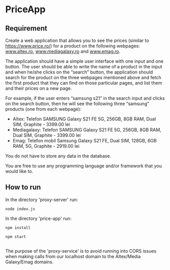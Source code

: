 # PriceApp

## Requirement

Create a web application that allows you to see the prices (similar to https://www.price.ro/) for a product on the following webpages: www.altex.ro, www.mediagalaxy.ro and www.emag.ro.

The application should have a simple user interface with one input and one button. The user should be able to write the name of a product in the input and when he/she clicks on the “search” button, the application should search for the product on the three webpages mentioned above and fetch the first product that they can find on those particular pages, and list them and their prices on a new page. 

For example, if the user enters “samsung s21” in the search input and clicks on the search button, then he will see the following three “samsung” products (one from each webpage):

- Altex: Telefon SAMSUNG Galaxy S21 FE 5G, 256GB, 8GB RAM, Dual SIM, Graphite - 3399.00 lei
- Mediagalaxy: Telefon SAMSUNG Galaxy S21 FE 5G, 256GB, 8GB RAM, Dual SIM, Graphite - 3399.00 lei
- Emag: Telefon mobil Samsung Galaxy S21 FE, Dual SIM, 128GB, 6GB RAM, 5G, Graphite - 2919.00 lei


You do not have to store any data in the database. 

You are free to use any programming language and/or framework that you would like to.

## How to run
In the directory 'proxy-server' run:

```
node index.js
```

In the directory 'price-app' run:

```
npm install
```
```
npm start
```
## 
The purpose of the 'proxy-service' is to avoid running into CORS issues when making calls from our localhost domain to the Altex/Media Galaxy/Emag domains.
